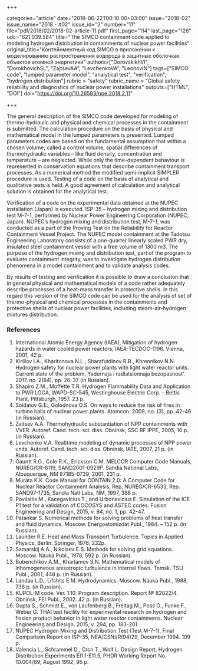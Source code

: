 +++

categories="article"
date="2018-06-22T00:10:00+03:00"
issue="2018-02"
issue_name="2018 - #02"
issue_id="2"
number="11"
file="pdf/2018/02/2018-02-article-11.pdf"
first_page="114"
last_page="126"
udc="621.039.584"
title="The SIMCO containment code applied to modeling hydrogen distribution in containments of nuclear power facilities"
original_title="Контейнментный код SIMCO в приложении к моделированию распространения водорода в защитных оболочках объектов атомной энергетики"
authors=["DorovskikhVI", "DorokhovichSL", "ZajtsevAA", "LevchenkoVA", "LeonovIN"]
tags=["SIMCO code", "lumped parameter model", "analytical test", "verification", "hydrogen distribution"]
rubric = "safety"
rubric_name = "Global safety, reliability and diagnostics of nuclear power installations"
outputs=["HTML", "DOI"]
doi="https://doi.org/10.26583/npe.2018.2.11"

+++

The general description of the SIMCO code developed for modeling of thermo-hydraulic and physical and chemical processes in the containment is submitted. The calculation procedure on the basis of physical and mathematical model in the lumped parameters is presented. Lumped parameters codes are based on the fundamental assumption that within a chosen volume, called a control volume, spatial differences of thermohydraulic variables – like fluid density, concentration and temperature – are neglected. While only the time-dependent behaviour is represented in conservation equations that describe containment transport processes. As a numerical method the modified semi-implicit SIMPLER procedure is used. Testing of a code on the basis of analytical and qualitative tests is held. A good agreement of calculation and analytical solution is obtained for the analytical test.

Verification of a code on the experimental data obtained at the NUPEC installation (Japan) is executed. ISP-35 – hydrogen mixing and distribution test M-7-1, performed by Nuclear Power Engineering Corporation (NUPEC, Japan). NUPEC’s hydrogen mixing and distribution test, M-7-1, was conducted as a part of the Proving Test on the Reliability for Reactor Containment Vessel Project. The NUPEC model containment at the Tadotsu Engineering Laboratory consists of a one-quarter linearly scaled PWR dry, insulated steel containment vessel with a free volume of 1300 m3. The purpose of the hydrogen mixing and distribution test, part of the program to evaluate containment integrity, was to investigate hydrogen distribution phenomena in a model containment and to validate analysis codes.

By results of testing and verification it is possible to draw a conclusion that in general physical and mathematical models of a code rather adequately describe processes of a heat-mass transfer in protective shells. In this regard this version of the SIMCO code can be used for the analysis of set of thermo-physical and chemical processes in the containments and protective shells of nuclear power facilities, including steam-air-hydrogen mixtures distribution.

### References

1. International Atomic Energy Agency (IAEA), Mitigation of hydrogen hazards in water cooled power reactors, IAEA-TECDOC-1196. Vienna, 2001, 42 p.
2. Kirillov I.A., Kharitonova N.L., Sharafutdinov R.B., Khrennikov N.N. Hydrogen safety for nuclear power plants with light water reactor units. Current state of the problem. Yadernaja i radiatsionnaja bezopasnost’. 2017, no. 2(84), pp. 26-37 (in Russian).
3. Shapiro Z.M., Moffette T.R. Hydrogen Flammability Data and Application to PWR LOCA, WAPD-SC-545, Westinghouse Electric Corp. – Bettis Plant, Pittsburgh, 1957. 23 p.
4. Soldatov G.E., Golodnova O.S. On ways to reduce the risk of fires in turbine halls of nuclear power plants. Atomcon. 2009, no. (3), pp. 42-46 (in Russian).
5. Zaitsev A.A. Thermohydraulic substantiation of NPP containments with VVER. Autoref. Cand. tech. sci. diss. Obninsk, SSC RF IPPE, 2005, 10 p. (in Russian).
6. Levchenko V.A. Real)time modeling of dynamic processes of NPP power units. Autoref. Cand. tech. sci. diss. Obninsk, IATE, 2007, 21 p. (in Russian).
7. Gauntt R.O., Cole R.K., Erickson C.M. MELCOR Computer Code Manuals, NUREG/CR-6119, SAND2001-0929P. Sandia National Labs, Albuquerque, NM 87185-0739, 2001, 231 p.
8. Murata K.K. Code Manual for CONTAIN 2.0: A Computer Code for Nuclear Reactor Containment Analysis, Rep. NUREG/CR-6533, Rep. SAND97-1735, Sandia Natl Labs, NM, 1997, 388 p.
9. Povilaitis M., Kacegavicius T., and Urbonavicius E. Simulation of the ICE P1 test for a validation of COCOSYS and ASTEC codes. Fusion Engineering and Design, 2015, v. 94, no. 1, pp. 42-47.
10. Patankar S. Numerical methods for solving problems of heat transfer and fluid dynamics. Moscow. Energoatomizdat Publ., 1984. – 152 p. (in Russian).
11. Launder R.E. Heat and Mass Transport Turbulence. Topics in Applied Physics. Berlin: Springer, 1976, 232p.
12. Samarskij A.A., Nikolaev E.S. Methods for solving grid equations. Moscow. Nauka Publ., 1978, 592 p. (in Russian).
13. Bubenchikov A.M., Kharlamov S.N. Mathematical models of inhomogeneous anisotropic turbulence in internal flows. Tomsk. TSU Publ., 2001, 448 p. (in Russian).
14. Landau L.D., Lifshits E.M. Hydrodynamics. Moscow. Nauka Publ., 1988, 736 p. (in Russian).
15. KUPOL-M code. Ver. 1.10. Program description. Report № 82022/4. Obninsk, FEI Publ., 2002. 42 p. (in Russian).
16. Gupta S., Schmidt E., von Laufenberg B., Freitag M., Poss G., Funke F., Weber G. THAI test facility for experimental research on hydrogen and fission product behavior in light water reactor containments. Nuclear Engineering and Design. 2015, v. 294, pp. 183-201.
17. NUPEC Hydrogen Mixing and Distribution Test (Test M-7-1), Final Comparison Report on ISP-35, NEA/CSNI/R(94)29, December 1994. 109 p.
18. Valencia L., Schrammel D., Cron T., Wolf L. Design Report, Hydrogen Distribution Experiments El1.1-E11.5, PHDR Working Report No. 10.004/89, August 1992, 95 p.